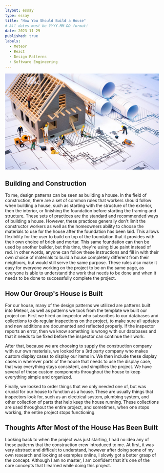 ```yaml
---
layout: essay
type: essay
title: "How You Should Build a House"
# All dates must be YYYY-MM-DD format!
date: 2023-11-29
published: true
labels:
  - Meteor
  - React
  - Design Patterns
  - Software Engineering
---
```


<img width="1024" class="rounded float-start pe-4" src="../img/buildHouse.jpeg">

## Building and Construction

To me, design patterns can be seen as building a house. In the field of construction, there are a set of common rules that workers should follow when building a house, such as starting with the structure of the exterior, then the interior, or finishing the foundation before starting the framing and structure. These sets of practices are the standard and recommended ways of building a house. However, these practices generally don't limit the constructor workers as well as the homeowners ability to choose the materials to use for the house after the foundation has been laid. This allows flexibility for the user to  build on top of the foundation that it provides with their own choice of brick and mortar. This same foundation can then be used by another builder, but this time, they're using blue paint instead of red. In other words, anyone can follow these instructions and fill in with their own choice of materials to build a house completely different from their neighbors, but would still serve the same purpose. These rules also make it easy for everyone working on the project to be on the same page, as everyone is able to understand the work that needs to be done and when it needs to be done to successfully complete the project. 

## How Our Group's House is Built

For our house, many of the design patterns we utilized are patterns built into Meteor, as well as patterns we took from the template we built our project on. First we hired an inspector who subscribes to our databases and collections to do regular inspections on the project, to make sure all updates and new additions are documented and reflected properly. If the inspector reports an error, then we know something is wrong with our databases and that it needs to be fixed before the inspector can continue their work. 

After that, because we are choosing to supply the construction company with our own materials, we looked for a 3rd party company who makes custom display cases to display our items in. We then include these display cases in wherever parts of the house that needs to use the display case, that way everything stays consistent, and simplifies the project. We have several of these custom components throughout the house to keep everything simple and organized. 

Finally, we looked to order things that we only needed one of, but was crucial for our house to function as a house. These are usually things that inspectors look for, such as an electrical system, plumbing system, and other collection of parts that help keep the house running. These collections are used throughout the entire project, and sometimes, when one stops working, the entire project stops functioning. 

## Thoughts After Most of the House Has Been Built

Looking back to when the project was just starting, I had no idea any of these patterns that the construction crew introduced to me. At first, it was very abstract and difficult to understand, however after doing some of my own research and looking at examples online, I slowly got a better grasp of the concept. Although I am no master, I am confident that it's one of the core concepts that I learned while doing this project.